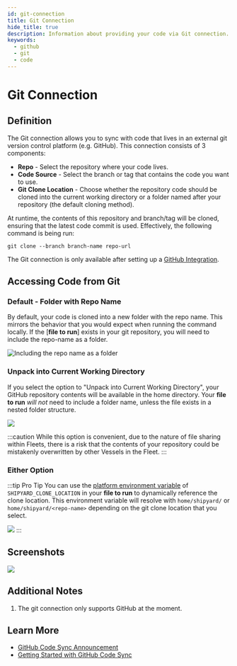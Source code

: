 ```yaml
---
id: git-connection
title: Git Connection
hide_title: true
description: Information about providing your code via Git connection.
keywords:
  - github
  - git
  - code
---
```


# Git Connection

## Definition

The Git connection allows you to sync with code that lives in an external git version control platform \(e.g. GitHub\). This connection consists of 3 components:

- **Repo** - Select the repository where your code lives.
- **Code Source** - Select the branch or tag that contains the code you want to use.
- **Git Clone Location** - Choose whether the repository code should be cloned into the current working directory or a folder named after your repository \(the default cloning method\).

At runtime, the contents of this repository and branch/tag will be cloned, ensuring that the latest code commit is used. Effectively, the following command is being run:

`git clone --branch branch-name repo-url`

The Git connection is only available after setting up a [GitHub Integration](../admin/integrations/github-integration.md).

## Accessing Code from Git

### Default - Folder with Repo Name

By default, your code is cloned into a new folder with the repo name. This mirrors the behavior that you would expect when running the command locally. If the [**file to run**] exists in your git repository, you will need to include the repo-name as a folder.

![Including the repo name as a folder](../../.gitbook/assets/folder_in_file_to_run.png)

### Unpack into Current Working Directory

If you select the option to "Unpack into Current Working Directory", your GitHub repository contents will be available in the home directory. Your **file to run** _will not_ need to include a folder name, unless the file exists in a nested folder structure.

![](../../.gitbook/assets/no_folder_file_to_run.png)

:::caution
While this option is convenient, due to the nature of file sharing within Fleets, there is a risk that the contents of your repository could be mistakenly overwritten by other Vessels in the Fleet.
:::

### Either Option

:::tip Pro Tip
You can use the [platform environment variable](../environment-variables/shipyard-environment-variables.md) of `SHIPYARD_CLONE_LOCATION` in your **file to run** to dynamically reference the clone location. This environment variable will resolve with `home/shipyard/` or `home/shipyard/<repo-name>` depending on the git clone location that you select.

![](../../.gitbook/assets/dynamic_clone_location_folder.png)
:::

## Screenshots

![](../../.gitbook/assets/github_code_sync.png)

## Additional Notes

1. The git connection only supports GitHub at the moment.

## Learn More

- [GitHub Code Sync Announcement](https://www.shipyardapp.com/blog/automating-github-code-sync/)
- [Getting Started with GitHub Code Sync](https://www.shipyardapp.com/blog/automate-deployment-github-code/)
